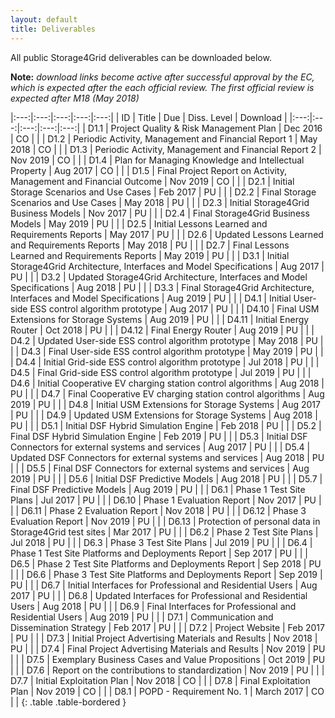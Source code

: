 ```yaml
---
layout: default
title: Deliverables
---
```


All public Storage4Grid deliverables can be downloaded below. 

**Note:** *download links become active after successful approval by the EC, which is expected after the each official review. The first official review is expected after M18 (May 2018)*

|:---:|:---:|:---:|:---:|:---:|
| ID | Title | Due | Diss. Level | Download |
|:---:|:---:|:---:|:---:|:---:|
|  D1.1  |  Project Quality & Risk Management Plan    |  Dec 2016  |  CO  |    | 
|  D1.2  |  Periodic Activity, Management and Financial Report 1  |  May 2018  |  CO  |    | 
|  D1.3  |  Periodic Activity, Management and Financial Report 2  |  Nov 2019  |  CO  |    | 
|  D1.4  |  Plan for Managing Knowledge and Intellectual Property   |  Aug 2017  |  CO  |    | 
|  D1.5  |  Final Project Report on Activity, Management and Financial Outcome   |  Nov 2019  |  CO  |    | 
|  D2.1  |  Initial Storage Scenarios and Use Cases  |  Feb 2017  |  PU  | <a href="{{site.baseurl}}/deliverables/D2.1_Initial_Storage_Scenarios_and_Usecasesv.1.1.pdf"><i class="fa fa-file-pdf-o fa-2x" style="color:#DD4B39" aria-hidden="true"></i></a>  | 
|  D2.2  |  Final Storage Scenarios and Use Cases  |  May 2018  |  PU  |  <a href="{{site.baseurl}}/deliverables/D2.2_Final_Storage_Scenarios_and_Usecases_v.1.0.pdf"><i class="fa fa-file-pdf-o fa-2x" style="color:#DD4B39" aria-hidden="true"></i></a>  | 
|  D2.3  |  Initial Storage4Grid Business Models  |  Nov 2017  |  PU  |  <a hidden="true" href="{{site.baseurl}}/deliverables/storage4grid-D2.3.pdf"><i class="fa fa-file-pdf-o fa-2x" style="color:#DD4B39" aria-hidden="true"></i></a>  | 
|  D2.4  |  Final Storage4Grid Business Models  |  May 2019  |  PU  |  <a href="{{site.baseurl}}/deliverables/D2.4_Final_S4G_Business_Models_v1.0_Final_Version.pdf"><i class="fa fa-file-pdf-o fa-2x" style="color:#DD4B39" aria-hidden="true"></i></a>  | 
|  D2.5  |  Initial Lessons Learned and Requirements Reports  |  May 2017  |  PU  |  <a href="{{site.baseurl}}/deliverables/D2.5_Initial_Lessons_Learned_and_Requirements_Report_v1.0.pdf"><i class="fa fa-file-pdf-o fa-2x" style="color:#DD4B39" aria-hidden="true"></i></a>  | 
|  D2.6  |  Updated Lessons Learned and Requirements Reports  |  May 2018  |  PU  |  <a href="{{site.baseurl}}/deliverables/D2.6_Updated_Lessons_Learned_and_Requirements_Report_v1.0.pdf"><i class="fa fa-file-pdf-o fa-2x" style="color:#DD4B39" aria-hidden="true"></i></a>  | 
|  D2.7  |  Final Lessons Learned and Requirements Reports   |  May 2019  |  PU  |  <a hidden="true" href="{{site.baseurl}}/deliverables/storage4grid-D2.7.pdf"><i class="fa fa-file-pdf-o fa-2x" style="color:#DD4B39" aria-hidden="true"></i></a>  | 
|  D3.1  |  Initial Storage4Grid Architecture, Interfaces and Model Specifications  |  Aug 2017  |  PU  |  <a href="{{site.baseurl}}/deliverables/D3.1-Initial_S4G_Components_Interfaces_and_Architecture_Specification_v1.0.pdf"><i class="fa fa-file-pdf-o fa-2x" style="color:#DD4B39" aria-hidden="true"></i></a>  | 
|  D3.2  |  Updated Storage4Grid Architecture, Interfaces and Model Specifications  |  Aug 2018  |  PU  |  <a href="{{site.baseurl}}/deliverables/D3.2-Updated_S4G_Components_Interfaces_and_Architecture_Specification_V1.0.pdf"><i class="fa fa-file-pdf-o fa-2x" style="color:#DD4B39" aria-hidden="true"></i></a>  | 
|  D3.3  |  Final Storage4Grid Architecture, Interfaces and Model Specifications  |  Aug 2019  |  PU  |  <a hidden="true" href="{{site.baseurl}}/deliverables/storage4grid-D3.3.pdf"><i class="fa fa-file-pdf-o fa-2x" style="color:#DD4B39" aria-hidden="true"></i></a>  | 
|  D4.1  |  Initial User-side ESS control algorithm prototype  |  Aug 2017  |  PU  |  <a href="{{site.baseurl}}/deliverables/D4.1_Initial_User-side_ESS_control_system_v1.0.pdf"><i class="fa fa-file-pdf-o fa-2x" style="color:#DD4B39" aria-hidden="true"></i></a>  | 
|  D4.10  |  Final USM Extensions for Storage Systems  |  Aug 2019  |  PU  |  <a hidden="true" href="{{site.baseurl}}/deliverables/storage4grid-D4.10.pdf"><i class="fa fa-file-pdf-o fa-2x" style="color:#DD4B39" aria-hidden="true"></i></a>  | 
|  D4.11  |  Initial Energy Router  |  Oct 2018  |  PU  |  <a href="{{site.baseurl}}/deliverables/D4.11_Initial_Energy_Router_v1.0_20181102.pdf"><i class="fa fa-file-pdf-o fa-2x" style="color:#DD4B39" aria-hidden="true"></i></a>  | 
|  D4.12  |  Final Energy Router  |  Aug 2019  |  PU  |  <a hidden="true" href="{{site.baseurl}}/deliverables/storage4grid-D4.12.pdf"><i class="fa fa-file-pdf-o fa-2x" style="color:#DD4B39" aria-hidden="true"></i></a>  | 
|  D4.2  |  Updated User-side ESS control algorithm prototype  |  May 2018  |  PU  |  <a href="{{site.baseurl}}/deliverables/D4.2_Updated_User-side_ESS_control_system_v1.0.pdf"><i class="fa fa-file-pdf-o fa-2x" style="color:#DD4B39" aria-hidden="true"></i></a>  | 
|  D4.3  |  Final User-side ESS control algorithm prototype  |  May 2019  |  PU  |  <a href="{{site.baseurl}}/deliverables/D4.3_Final_User-side_ESS_control_system_v1.0_20190613.pdf"><i class="fa fa-file-pdf-o fa-2x" style="color:#DD4B39" aria-hidden="true"></i></a>  | 
|  D4.4  |  Initial Grid-side ESS control algorithm prototype  |  Jul 2018  |  PU  |  <a href="{{site.baseurl}}/deliverables/D4.4_Initial_Grid-side_ESS_control_system_v1.0.pdf"><i class="fa fa-file-pdf-o fa-2x" style="color:#DD4B39" aria-hidden="true"></i></a>  | 
|  D4.5  |  Final Grid-side ESS control algorithm prototype  |  Jul 2019  |  PU  |  <a hidden="true" href="{{site.baseurl}}/deliverables/storage4grid-D4.5.pdf"><i class="fa fa-file-pdf-o fa-2x" style="color:#DD4B39" aria-hidden="true"></i></a>  | 
|  D4.6  |  Initial Cooperative EV charging station control algorithms   |  Aug 2018  |  PU  |  <a href="{{site.baseurl}}/deliverables/D4.6_Initial_Cooperative_EV_charging_station_control_algorithms_v1.0.pdf"><i class="fa fa-file-pdf-o fa-2x" style="color:#DD4B39" aria-hidden="true"></i></a>  | 
|  D4.7  |  Final Cooperative EV charging station control algorithms   |  Aug 2019  |  PU  |  <a hidden="true" href="{{site.baseurl}}/deliverables/storage4grid-D4.7.pdf"><i class="fa fa-file-pdf-o fa-2x" style="color:#DD4B39" aria-hidden="true"></i></a>  | 
|  D4.8  |  Initial USM Extensions for Storage Systems  |  Aug 2017  |  PU  |  <a href="{{site.baseurl}}/deliverables/D4.8_Initial_USM_Extensions_for_Storage_Systems_v1.0.pdf"><i class="fa fa-file-pdf-o fa-2x" style="color:#DD4B39" aria-hidden="true"></i></a>  | 
|  D4.9  |  Updated USM Extensions for Storage Systems  |  Aug 2018  |  PU  |  <a href="{{site.baseurl}}/deliverables/D4.9_Updated_USM_Extensions_for_Storage_Systems_V1.0.pdf"><i class="fa fa-file-pdf-o fa-2x" style="color:#DD4B39" aria-hidden="true"></i></a>  | 
|  D5.1  |  Initial DSF Hybrid Simulation Engine  |  Feb 2018  |  PU  |  <a href="{{site.baseurl}}/deliverables/D5.1_Initial_DSF_Hybrid_Simulation_Engine_V1.0.pdf"><i class="fa fa-file-pdf-o fa-2x" style="color:#DD4B39" aria-hidden="true"></i></a>  | 
|  D5.2  |  Final DSF Hybrid Simulation Engine  |  Feb 2019  |  PU  |  <a hidden="true" href="{{site.baseurl}}/deliverables/storage4grid-D5.2.pdf"><i class="fa fa-file-pdf-o fa-2x" style="color:#DD4B39" aria-hidden="true"></i></a>  | 
|  D5.3  |  Initial DSF Connectors for external systems and services  |  Aug 2017  |  PU  |  <a href="{{site.baseurl}}/deliverables/D5.3_Initial_DSF_Connectors_v1.0.pdf"><i class="fa fa-file-pdf-o fa-2x" style="color:#DD4B39" aria-hidden="true"></i></a>  | 
|  D5.4  |  Updated DSF Connectors for external systems and services  |  Aug 2018  |  PU  |  <a href="{{site.baseurl}}/deliverables/D5.4-Updated_DSF_Connectors_for_external_systems_and_services_v.1.0.pdf"><i class="fa fa-file-pdf-o fa-2x" style="color:#DD4B39" aria-hidden="true"></i></a>  | 
|  D5.5  |  Final DSF Connectors for external systems and services  |  Aug 2019  |  PU  |  <a hidden="true" href="{{site.baseurl}}/deliverables/storage4grid-D5.5.pdf"><i class="fa fa-file-pdf-o fa-2x" style="color:#DD4B39" aria-hidden="true"></i></a>  | 
|  D5.6  |  Initial DSF Predictive Models  |  Aug 2018  |  PU  |  <a href="{{site.baseurl}}/deliverables/D5.6_Initial_DSF_Predictive_Models_v1.0.pdf"><i class="fa fa-file-pdf-o fa-2x" style="color:#DD4B39" aria-hidden="true"></i></a>  | 
|  D5.7  |  Final DSF Predictive Models  |  Aug 2019  |  PU  |  <a hidden="true" href="{{site.baseurl}}/deliverables/storage4grid-D5.7.pdf"><i class="fa fa-file-pdf-o fa-2x" style="color:#DD4B39" aria-hidden="true"></i></a>  | 
|  D6.1  |  Phase 1 Test Site Plans  |  Jul 2017  |  PU  |  <a href="{{site.baseurl}}/deliverables/D6.1-Phase_1_Test_Site_Plans-v1.01.pdf"><i class="fa fa-file-pdf-o fa-2x" style="color:#DD4B39" aria-hidden="true"></i></a>  | 
|  D6.10  |  Phase 1 Evaluation Report  |  Nov 2017  |  PU  |  <a href="{{site.baseurl}}/deliverables/D6.10_Phase_1_Evaluation_Report_v1.0.pdf"><i class="fa fa-file-pdf-o fa-2x" style="color:#DD4B39" aria-hidden="true"></i></a>  | 
|  D6.11  |  Phase 2 Evaluation Report  |  Nov 2018  |  PU  |  <a href="{{site.baseurl}}/deliverables/D6.11_Phase_2_Evaluation_Report_1.0_20190502_UNINOVA.pdf"><i class="fa fa-file-pdf-o fa-2x" style="color:#DD4B39" aria-hidden="true"></i></a>  | 
|  D6.12  |  Phase 3 Evaluation Report  |  Nov 2019  |  PU  |  <a hidden="true" href="{{site.baseurl}}/deliverables/storage4grid-D6.12.pdf"><i class="fa fa-file-pdf-o fa-2x" style="color:#DD4B39" aria-hidden="true"></i></a>  | 
|  D6.13  |  Protection of personal data in Storage4Grid test sites  |  Mar 2017  |  PU  |  <a hidden="true" href="{{site.baseurl}}/deliverables/storage4grid-D6.13.pdf"><i class="fa fa-file-pdf-o fa-2x" style="color:#DD4B39" aria-hidden="true"></i></a>  | 
|  D6.2  |  Phase 2 Test Site Plans  |  Jul 2018  |  PU  |  <a hidden="true" href="{{site.baseurl}}/deliverables/storage4grid-D6.2.pdf"><i class="fa fa-file-pdf-o fa-2x" style="color:#DD4B39" aria-hidden="true"></i></a>  | 
|  D6.3  |  Phase 3 Test Site Plans  |  Jul 2019  |  PU  |  <a hidden="true" href="{{site.baseurl}}/deliverables/storage4grid-D6.3.pdf"><i class="fa fa-file-pdf-o fa-2x" style="color:#DD4B39" aria-hidden="true"></i></a>  | 
|  D6.4  |  Phase 1 Test Site Platforms and Deployments Report  |  Sep 2017  |  PU  |  <a href="{{site.baseurl}}/deliverables/D6.4_Phase_1_Test_site_platforms_v1.0.pdf"><i class="fa fa-file-pdf-o fa-2x" style="color:#DD4B39" aria-hidden="true"></i></a>  | 
|  D6.5  |  Phase 2 Test Site Platforms and Deployments Report  |  Sep 2018  |  PU  |  <a hidden="true" href="{{site.baseurl}}/deliverables/storage4grid-D6.5.pdf"><i class="fa fa-file-pdf-o fa-2x" style="color:#DD4B39" aria-hidden="true"></i></a>  | 
|  D6.6  |  Phase 3 Test Site Platforms and Deployments Report  |  Sep 2019  |  PU  |  <a hidden="true" href="{{site.baseurl}}/deliverables/storage4grid-D6.6.pdf"><i class="fa fa-file-pdf-o fa-2x" style="color:#DD4B39" aria-hidden="true"></i></a>  | 
|  D6.7  |  Initial Interfaces for Professional and Residential Users  |  Aug 2017  |  PU  |  <a href="{{site.baseurl}}/deliverables/D6.7_Initial_Interfaces_for_Professional_and_Residential_Users_V1.0.pdf"><i class="fa fa-file-pdf-o fa-2x" style="color:#DD4B39" aria-hidden="true"></i></a>  | 
|  D6.8  |  Updated Interfaces for Professional and Residential Users  |  Aug 2018  |  PU  |  <a href="{{site.baseurl}}/deliverables/D6.8_updated-interfaces-for-professional-and-residential-users_V1.0.pdf"><i class="fa fa-file-pdf-o fa-2x" style="color:#DD4B39" aria-hidden="true"></i></a>  | 
|  D6.9  |  Final Interfaces for Professional and Residential Users  |  Aug 2019  |  PU  |  <a hidden="true" href="{{site.baseurl}}/deliverables/storage4grid-D6.9.pdf"><i class="fa fa-file-pdf-o fa-2x" style="color:#DD4B39" aria-hidden="true"></i></a>  | 
|  D7.1  |  Communication and Dissemination Strategy  |  Feb 2017  |  PU  |  <a href="{{site.baseurl}}/deliverables/D7.1-Communication_&_Dissemination_Strategy_v1.0_20170223.pdf"><i class="fa fa-file-pdf-o fa-2x" style="color:#DD4B39" aria-hidden="true"></i></a>  | 
|  D7.2  |  Project Website  |  Feb 2017  |  PU  |  <a href="{{site.baseurl}}/deliverables/D7.2-Project_Website-v1.0.pdf"><i class="fa fa-file-pdf-o fa-2x" style="color:#DD4B39" aria-hidden="true"></i></a>  | 
|  D7.3  |  Initial Project Advertising Materials and Results  |  Nov 2018  |  PU  |  <a hidden="true" href="{{site.baseurl}}/deliverables/storage4grid-D7.3.pdf"><i class="fa fa-file-pdf-o fa-2x" style="color:#DD4B39" aria-hidden="true"></i></a>  | 
|  D7.4  |  Final Project Advertising Materials and Results  |  Nov 2019  |  PU  |  <a hidden="true" href="{{site.baseurl}}/deliverables/storage4grid-D7.4.pdf"><i class="fa fa-file-pdf-o fa-2x" style="color:#DD4B39" aria-hidden="true"></i></a>  | 
|  D7.5  |  Exemplary Business Cases and Value Propositions  |  Oct 2019  |  PU  |  <a hidden="true" href="{{site.baseurl}}/deliverables/storage4grid-D7.5.pdf"><i class="fa fa-file-pdf-o fa-2x" style="color:#DD4B39" aria-hidden="true"></i></a>  | 
|  D7.6  |  Report on the contributions to standardization  |  Nov 2019  |  PU  |  <a hidden="true" href="{{site.baseurl}}/deliverables/storage4grid-D7.6.pdf"><i class="fa fa-file-pdf-o fa-2x" style="color:#DD4B39" aria-hidden="true"></i></a>  | 
|  D7.7  |  Initial Exploitation Plan  |  Nov 2018  |  CO  |    | 
|  D7.8  |  Final Exploitation Plan  |  Nov 2019  |  CO  |    | 
|  D8.1  |  POPD - Requirement No. 1 |  March 2017  |  CO  |    | 
{: .table .table-bordered }

